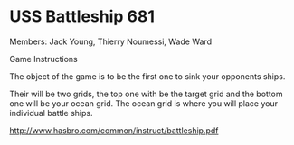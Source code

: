 USS Battleship 681
=============

Members: Jack Young, Thierry Noumessi, Wade Ward
		
Game Instructions



The object of the game is to be the first one to sink your opponents ships.

Their will be two grids, the top one with be the target grid and the bottom one will be your ocean grid. The ocean grid is where you will
place your individual battle ships. 

http://www.hasbro.com/common/instruct/battleship.pdf
